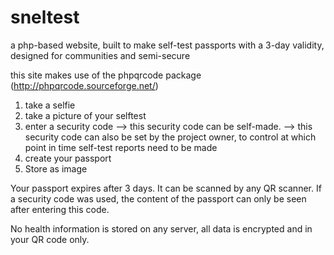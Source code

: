 # sneltest
a php-based website, built to make self-test passports with a 3-day validity, designed for communities and semi-secure

this site makes use of the phpqrcode package (http://phpqrcode.sourceforge.net/)

1. take a selfie
2. take a picture of your selftest
3. enter a security code
  --> this security code can be self-made.
  --> this security code can also be set by the project owner, to control at which point in time self-test reports need to be made
4. create your passport
5. Store as image

Your passport expires after 3 days. It can be scanned by any QR scanner.
If a security code was used, the content of the passport can only be seen after entering this code.

No health information is stored on any server, all data is encrypted and in your QR code only.
